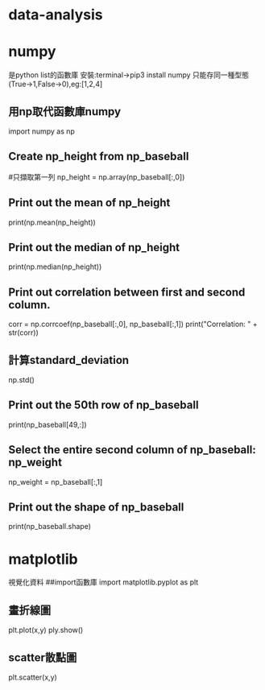 # data-analysis
# numpy
是python list的函數庫
安裝:terminal->pip3 install numpy
只能存同一種型態(True->1,False->0),eg:[1,2,4]

## 用np取代函數庫numpy 
import numpy as np

## Create np_height from np_baseball 
#只擷取第一列 
np_height = np.array(np_baseball[:,0])

## Print out the mean of np_height
print(np.mean(np_height))

## Print out the median of np_height
print(np.median(np_height))

## Print out correlation between first and second column. 
corr = np.corrcoef(np_baseball[:,0], np_baseball[:,1])
print("Correlation: " + str(corr))

## 計算standard_deviation
np.std()

## Print out the 50th row of np_baseball
print(np_baseball[49,:])

## Select the entire second column of np_baseball: np_weight
np_weight = np_baseball[:,1]

## Print out the shape of np_baseball
print(np_baseball.shape)

# matplotlib
視覺化資料
##import函數庫
import matplotlib.pyplot as plt
## 畫折線圖
plt.plot(x,y)
ply.show()
## scatter散點圖
plt.scatter(x,y)

